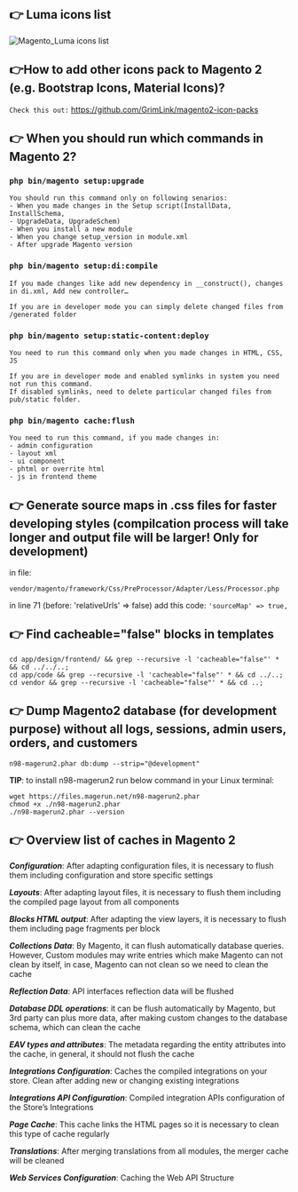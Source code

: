 ## :point_right: Luma icons list
![Magento_Luma icons list](https://i.imgur.com/OgPXPd0.png)

## :point_right:How to add other icons pack to Magento 2 (e.g. Bootstrap Icons, Material Icons)?
`Check this out:` https://github.com/GrimLink/magento2-icon-packs

## :point_right: When you should run which commands in Magento 2?
### `php bin/magento setup:upgrade`
```
You should run this command only on following senarios:
- When you made changes in the Setup script(InstallData, InstallSchema,
- UpgradeData, UpgradeSchem)
- When you install a new module
- When you change setup_version in module.xml
- After upgrade Magento version
```

### `php bin/magento setup:di:compile`
```
If you made changes like add new dependency in __construct(), changes in di.xml, Add new controller…

If you are in developer mode you can simply delete changed files from /generated folder
```

### `php bin/magento setup:static-content:deploy`
```
You need to run this command only when you made changes in HTML, CSS, JS

If you are in developer mode and enabled symlinks in system you need not run this command. 
If disabled symlinks, need to delete particular changed files from pub/static folder.
```

### `php bin/magento cache:flush`
```
You need to run this command, if you made changes in:
- admin configuration
- layout xml
- ui component
- phtml or overrite html
- js in frontend theme
```

## :point_right: Generate source maps in .css files for faster developing styles (compilcation process will take longer and output file will be larger! Only for development)
in file:
```
vendor/magento/framework/Css/PreProcessor/Adapter/Less/Processor.php
```

in line 71 (before: 'relativeUrls' => false) add this code:
`'sourceMap' => true,`

## :point_right: Find cacheable="false" blocks in templates

```
cd app/design/frontend/ && grep --recursive -l 'cacheable="false"' * && cd ../../..;
cd app/code && grep --recursive -l 'cacheable="false"' * && cd ../..;
cd vendor && grep --recursive -l 'cacheable="false"' * && cd ..;
```

## :point_right: Dump Magento2 database (for development purpose) without all logs, sessions, admin users, orders, and customers
```
n98-magerun2.phar db:dump --strip="@development"
```

**TIP**: to install n98-magerun2 run below command in your Linux terminal:
```
wget https://files.magerun.net/n98-magerun2.phar
chmod +x ./n98-magerun2.phar
./n98-magerun2.phar --version
```

## :point_right: Overview list of caches in Magento 2
***Configuration***: After adapting configuration files, it is necessary to flush them including configuration and store specific settings

***Layouts***: After adapting layout files, it is necessary to flush them including the compiled page layout from all components

***Blocks HTML output***: After adapting the view layers, it is necessary to flush them including page fragments per block

***Collections Data***: By Magento, it can flush automatically database queries. However, Custom modules may write entries which make Magento can not clean by itself, in case, Magento can not clean so we need to clean the cache

***Reflection Data***: API interfaces reflection data will be flushed

***Database DDL operations***: it can be flush automatically by Magento, but 3rd party can plus more data, after making custom changes to the database schema, which can clean the cache

***EAV types and attributes***: The metadata regarding the entity attributes into the cache, in general, it should not flush the cache

***Integrations Configuration***: Caches the compiled integrations on your store. Clean after adding new or changing existing integrations

***Integrations API Configuration***: Compiled integration APIs configuration of the Store’s Integrations

***Page Cache***: This cache links the HTML pages so it is necessary to clean this type of cache regularly

***Translations***: After merging translations from all modules, the merger cache will be cleaned

***Web Services Configuration***: Caching the Web API Structure


